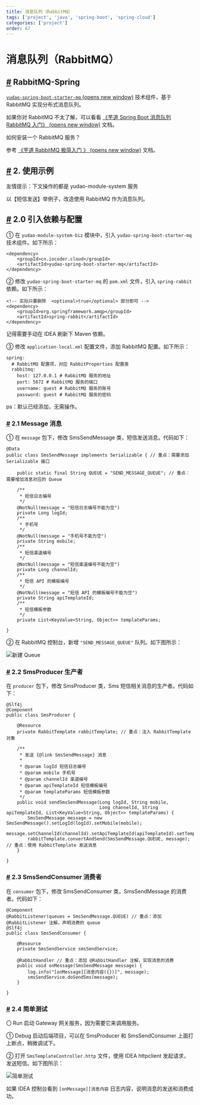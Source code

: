 ```yaml
---
title: 消息队列（RabbitMQ）
tags: ['project', 'java', 'spring-boot', 'spring-cloud']
categories: ['project']
order: 67
---
```

# 消息队列（RabbitMQ）

## [#](#rabbitmq-spring) RabbitMQ-Spring

 [`yudao-spring-boot-starter-mq`  (opens new window)](https://github.com/YunaiV/yudao-cloud) 技术组件，基于 RabbitMQ 实现分布式消息队列。

 如果你对 RabbitMQ 不太了解，可以看看 [《芋道 Spring Boot 消息队列 RabbitMQ 入门》  (opens new window)](https://www.iocoder.cn/Spring-Boot/RabbitMQ/?yudao) 文档。

 如何安装一个 RabbitMQ 服务？

 参考 [《芋道 RabbitMQ 极简入门 》  (opens new window)](https://www.iocoder.cn/RabbitMQ/install/?yudao) 文档。

 ## [#](#_2-使用示例) 2. 使用示例

 友情提示：下文操作的都是 yudao-module-system 服务

 以【短信发送】举例子，改造使用 RabbitMQ 作为消息队列。

 ## [#](#_2-0-引入依赖与配置) 2.0 引入依赖与配置

 ① 在 `yudao-module-system-biz` 模块中，引入 `yudao-spring-boot-starter-mq` 技术组件。如下所示：

 
```
<dependency>
    <groupId>cn.iocoder.cloud</groupId>
    <artifactId>yudao-spring-boot-starter-mq</artifactId>
</dependency>

```
② 修改 `yudao-spring-boot-starter-mq` 的 `pom.xml` 文件，引入 `spring-rabbit` 依赖。如下所示：

 
```
<!-- 实际只要删除  <optional>true</optional> 部分即可 -->
<dependency>
    <groupId>org.springframework.amqp</groupId>
    <artifactId>spring-rabbit</artifactId>
</dependency>

```
记得需要手动在 IDEA 刷新下 Maven 依赖。

 ③ 修改 `application-local.xml` 配置文件，添加 RabbitMQ 配置。如下所示：

 
```
spring:
  # RabbitMQ 配置项，对应 RabbitProperties 配置类
  rabbitmq:
    host: 127.0.0.1 # RabbitMQ 服务的地址
    port: 5672 # RabbitMQ 服务的端口
    username: guest # RabbitMQ 服务的账号
    password: guest # RabbitMQ 服务的密码

```
ps：默认已经添加，无需操作。

 ### [#](#_2-1-message-消息) 2.1 Message 消息

 ① 在 `message` 包下，修改 SmsSendMessage 类，短信发送消息。代码如下：

 
```
@Data
public class SmsSendMessage implements Serializable { // 重点：需要添加 Serializable 接口 

    public static final String QUEUE = "SEND_MESSAGE_QUEUE"; // 重点：需要增加消息对应的 Queue

    /**
     * 短信日志编号
     */
    @NotNull(message = "短信日志编号不能为空")
    private Long logId;
    /**
     * 手机号
     */
    @NotNull(message = "手机号不能为空")
    private String mobile;
    /**
     * 短信渠道编号
     */
    @NotNull(message = "短信渠道编号不能为空")
    private Long channelId;
    /**
     * 短信 API 的模板编号
     */
    @NotNull(message = "短信 API 的模板编号不能为空")
    private String apiTemplateId;
    /**
     * 短信模板参数
     */
    private List<KeyValue<String, Object>> templateParams;

}

```
② 在 RabbitMQ 控制台，新增 `"SEND_MESSAGE_QUEUE"` 队列。如下图所示：

 ![新建 Queue](https://cloud.iocoder.cn/img/%E6%B6%88%E6%81%AF%E9%98%9F%E5%88%97/RabbitMQ/%E6%96%B0%E5%BB%BAQueue.png)

 ### [#](#_2-2-smsproducer-生产者) 2.2 SmsProducer 生产者

 在 `producer` 包下，修改 SmsProducer 类，Sms 短信相关消息的生产者。代码如下：

 
```
@Slf4j
@Component
public class SmsProducer {

    @Resource
    private RabbitTemplate rabbitTemplate; // 重点：注入 RabbitTemplate 对象

    /**
     * 发送 {@link SmsSendMessage} 消息
     *
     * @param logId 短信日志编号
     * @param mobile 手机号
     * @param channelId 渠道编号
     * @param apiTemplateId 短信模板编号
     * @param templateParams 短信模板参数
     */
    public void sendSmsSendMessage(Long logId, String mobile,
                                   Long channelId, String apiTemplateId, List<KeyValue<String, Object>> templateParams) {
        SmsSendMessage message = new SmsSendMessage().setLogId(logId).setMobile(mobile);
        message.setChannelId(channelId).setApiTemplateId(apiTemplateId).setTemplateParams(templateParams);
        rabbitTemplate.convertAndSend(SmsSendMessage.QUEUE, message); // 重点：使用 RabbitTemplate 发送消息
    }

}

```
### [#](#_2-3-smssendconsumer-消费者) 2.3 SmsSendConsumer 消费者

 在 `consumer` 包下，修改 SmsSendConsumer 类，SmsSendMessage 的消费者。代码如下：

 
```
@Component
@RabbitListener(queues = SmsSendMessage.QUEUE) // 重点：添加 @RabbitListener 注解，声明消费的 queue
@Slf4j
public class SmsSendConsumer {

    @Resource
    private SmsSendService smsSendService;

    @RabbitHandler // 重点：添加 @RabbitHandler 注解，实现消息的消费
    public void onMessage(SmsSendMessage message) {
        log.info("[onMessage][消息内容({})]", message);
        smsSendService.doSendSms(message);
    }

}

```
### [#](#_2-4-简单测试) 2.4 简单测试

 〇 Run 启动 Gateway 网关服务，因为需要它来调用服务。

 ① Debug 启动后端项目，可以在 SmsProducer 和 SmsSendConsumer 上面打上断点，稍微调试下。

 ② 打开 `SmsTemplateController.http` 文件，使用 IDEA httpclient 发起请求，发送短信。如下图所示：

 ![简单测试](https://cloud.iocoder.cn/img/%E6%B6%88%E6%81%AF%E9%98%9F%E5%88%97/%E5%86%85%E5%AD%98/%E7%AE%80%E5%8D%95%E6%B5%8B%E8%AF%95-cloud.png)

 如果 IDEA 控制台看到 `[onMessage][消息内容` 日志内容，说明消息的发送和消费成功。

